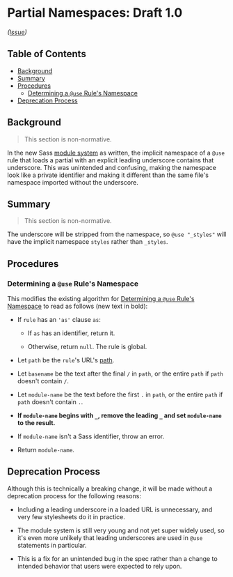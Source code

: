 # Partial Namespaces: Draft 1.0

*([Issue](https://github.com/sass/sass/issues/2800))*

## Table of Contents

* [Background](#background)
* [Summary](#summary)
* [Procedures](#procedures)
  * [Determining a `@use` Rule's Namespace](#determining-a-use-rules-namespace)
* [Deprecation Process](#deprecation-process)

## Background

> This section is non-normative.

In the new Sass [module system] as written, the implicit namespace of a `@use`
rule that loads a partial with an explicit leading underscore contains that
underscore. This was unintended and confusing, making the namespace look like a
private identifier and making it different than the same file's namespace
imported without the underscore.

[module system]: ../accepted/module-system.md

## Summary

> This section is non-normative.

The underscore will be stripped from the namespace, so `@use "_styles"` will
have the implicit namespace `styles` rather than `_styles`.

## Procedures

### Determining a `@use` Rule's Namespace

This modifies the existing algorithm for [Determining a `@use` Rule's
Namespace] to read as follows (new text in bold):

[Determining a `@use` Rule's Namespace]: ../spec/at-rules/use.md#determining-a-use-rules-namespace

* If `rule` has an `'as'` clause `as`:

  * If `as` has an identifier, return it.

  * Otherwise, return `null`. The rule is global.

* Let `path` be the `rule`'s URL's [path][URL path].

  [URL path]: https://url.spec.whatwg.org/#concept-url-path

* Let `basename` be the text after the final `/` in `path`, or the entire `path`
  if `path` doesn't contain `/`.

* Let `module-name` be the text before the first `.` in `path`, or the entire
  `path` if `path` doesn't contain `.`.

* **If `module-name` begins with `_`, remove the leading `_` and set
  `module-name` to the result.**

* If `module-name` isn't a Sass identifier, throw an error.

* Return `module-name`.

## Deprecation Process

Although this is technically a breaking change, it will be made without a
deprecation process for the following reasons:

* Including a leading underscore in a loaded URL is unnecessary, and very few
  stylesheets do it in practice.

* The module system is still very young and not yet super widely used, so it's
  even more unlikely that leading underscores are used in `@use` statements in
  particular.

* This is a fix for an unintended bug in the spec rather than a change to
  intended behavior that users were expected to rely upon.
